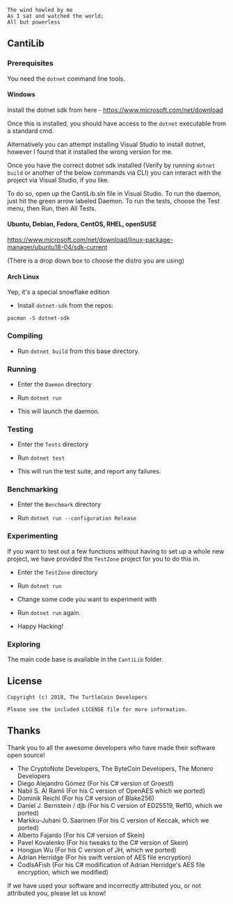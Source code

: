 ```
The wind howled by me
As I sat and watched the world;
All but powerless
```

## CantiLib

### Prerequisites

You need the `dotnet` command line tools.

#### Windows

Install the dotnet sdk from here - https://www.microsoft.com/net/download

Once this is installed, you should have access to the `dotnet` executable from a standard cmd.

Alternatively you can attempt installing Visual Studio to install dotnet, however I found that it installed the wrong version for me.

Once you have the correct dotnet sdk installed (Verify by running `dotnet build` or another of the below commands via CLI) you can interact with the project via Visual Studio, if you like.

To do so, open up the CantiLib.sln file in Visual Studio. To run the daemon, just hit the green arrow labeled Daemon. To run the tests, choose the Test menu, then Run, then All Tests.

#### Ubuntu, Debian, Fedora, CentOS, RHEL, openSUSE

https://www.microsoft.com/net/download/linux-package-manager/ubuntu18-04/sdk-current

(There is a drop down box to choose the distro you are using)

#### Arch Linux

Yep, it's a special snowflake edition

* Install `dotnet-sdk` from the repos:

`pacman -S dotnet-sdk`

### Compiling

* Run `dotnet build` from this base directory.

### Running

* Enter the `Daemon` directory

* Run `dotnet run`

* This will launch the daemon.

### Testing

* Enter the `Tests` directory

* Run `dotnet test`

* This will run the test suite, and report any failures.

### Benchmarking

* Enter the `Benchmark` directory

* Run `dotnet run --configuration Release`

### Experimenting

If you want to test out a few functions without having to set up a whole new
project, we have provided the `TestZone` project for you to do this in.

* Enter the `TestZone` directory

* Run `dotnet run`

* Change some code you want to experiment with

* Run `dotnet run` again.

* Happy Hacking!

### Exploring

The main code base is available in the `CantiLib` folder.

## License

```
Copyright (c) 2018, The TurtleCoin Developers

Please see the included LICENSE file for more information.
```

## Thanks

Thank you to all the awesome developers who have made their software open source!

* The CryptoNote Developers, The ByteCoin Developers, The Monero Developers
* Diego Alejandro Gómez (For his C# version of Groestl)
* Nabil S. Al Ramli (For his C version of OpenAES which we ported)
* Dominik Reichl (For his C# version of Blake256)
* Daniel J. Bernstein / djb (For his C version of ED25519, Ref10, which we ported)
* Markku-Juhani O. Saarinen (For his C version of Keccak, which we ported)
* Alberto Fajardo (For his C# version of Skein)
* Pavel Kovalenko (For his tweaks to the C# version of Skein)
* Hongjun Wu (For his C version of JH, which we ported)
* Adrian Herridge (For his swift version of AES file encryption)
* CodIsAFish (For his C# modification of Adrian Herridge's AES file encryption, which we modified)

If we have used your software and incorrectly attributed you, or not attributed you, please let us know!
